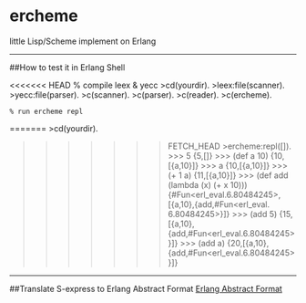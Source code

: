 ercheme
=======

little Lisp/Scheme implement on Erlang
***
##How to test it 
in Erlang Shell

<<<<<<< HEAD
	% compile leex & yecc
	>cd(yourdir).
	>leex:file(scanner).
	>yecc:file(parser).
	>c(scanner).
	>c(parser).
	>c(reader).
	>c(ercheme).
	
	% run ercheme repl
=======
	>cd(yourdir).
>>>>>>> FETCH_HEAD
	>ercheme:repl([]).
	>>> 5
	{5,[]}
	>>> (def a 10)
	{10,[{a,10}]}
	>>> a
	{10,[{a,10}]}
	>>> (+ 1 a)
	{11,[{a,10}]}
	>>> (def add (lambda (x) (+ x 10)))
	{#Fun<erl_eval.6.80484245>,[{a,10},{add,#Fun<erl_eval.	6.80484245>}]}
	>>> (add 5)
	{15,[{a,10},{add,#Fun<erl_eval.6.80484245>}]}
	>>> (add a)
	{20,[{a,10},{add,#Fun<erl_eval.6.80484245>}]}

***

##Translate S-express to Erlang Abstract Format
[Erlang Abstract Format](http://www.erlang.org/doc/apps/erts/absform.html)
